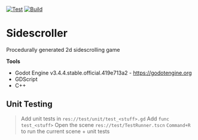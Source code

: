 [![Test](https://github.com/avivajpeyi/sidescroller/actions/workflows/tests.yml/badge.svg)](https://github.com/avivajpeyi/sidescroller/actions/workflows/tests.yml) [![Build](https://github.com/avivajpeyi/sidescroller/actions/workflows/build.yml/badge.svg)](https://github.com/avivajpeyi/sidescroller/actions/workflows/build.yml)

# Sidescroller
Procedurally generated 2d sidescrolling game  

**Tools**
- Godot Engine v3.4.4.stable.official.419e713a2 - https://godotengine.org
- GDScript
- C++

## Unit Testing

> Add unit tests in `res://test/unit/test_<stuff>.gd`
> Add `func test_<stuff>`
> Open the scene `res://test/TestRunner.tscn`
> `Command+R` to run the current scene + unit tests
